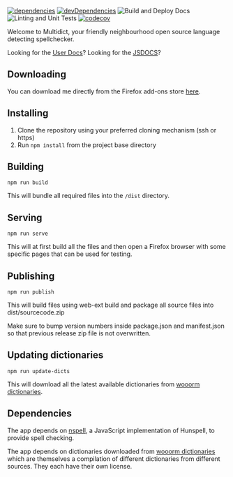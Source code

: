 [![dependencies](https://david-dm.org/grayedfox/multidict/status.svg)](https://david-dm.org/grayedfox/multidict)
[![devDependencies](https://david-dm.org/grayedfox/multidict/dev-status.svg)](https://david-dm.org/grayedfox/multidict?type=dev)
![Build and Deploy Docs](https://github.com/GrayedFox/multidict/workflows/Build%20and%20Deploy%20Docs/badge.svg)
![Linting and Unit Tests](https://github.com/GrayedFox/multidict/workflows/Linting%20and%20Unit%20Tests/badge.svg)
[![codecov](https://codecov.io/gh/GrayedFox/multidict/branch/master/graph/badge.svg)](https://codecov.io/gh/GrayedFox/multidict)

Welcome to Multidict, your friendly neighbourhood open source language detecting spellchecker.

Looking for the [User Docs][2]?
Looking for the [JSDOCS][4]?

## Downloading

You can download me directly from the Firefox add-ons store [here][3].

## Installing

1. Clone the repository using your preferred cloning mechanism (ssh or https)
2. Run `npm install` from the project base directory

## Building

`npm run build`

This will bundle all required files into the `/dist` directory.

## Serving

`npm run serve`

This will at first build all the files and then open a Firefox browser with some specific pages that
can be used for testing.

## Publishing

`npm run publish`

This will build files using web-ext build and package all source files into dist/sourcecode.zip

Make sure to bump version numbers inside package.json and manifest.json so that previous release zip
file is not overwritten.

## Updating dictionaries

`npm run update-dicts`

This will download all the latest available dictionaries from [wooorm dictionaries][1].

## Dependencies

The app depends on [nspell][0], a JavaScript implementation of Hunspell, to provide spell checking.

The app depends on dictionaries downloaded from [wooorm dictionaries][1] which are themselves a
compilation of different dictionaries from different sources. They each have their own license.

 [0]: https://github.com/wooorm/nspell
 [1]: https://github.com/wooorm/dictionaries/
 [2]: https://grayedfox.github.io/multidict/
 [3]: https://addons.mozilla.org/en-US/firefox/addon/multidict/?src=search
 [4]: https://grayedfox.github.io/multidict/devdocs/index.html
